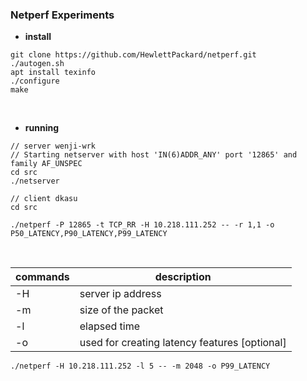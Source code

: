 ### Netperf Experiments

- **install**

```
git clone https://github.com/HewlettPackard/netperf.git
./autogen.sh
apt install texinfo
./configure
make
```

<br>


- **running**

```
// server wenji-wrk
// Starting netserver with host 'IN(6)ADDR_ANY' port '12865' and family AF_UNSPEC
cd src
./netserver

// client dkasu
cd src

./netperf -P 12865 -t TCP_RR -H 10.218.111.252 -- -r 1,1 -o P50_LATENCY,P90_LATENCY,P99_LATENCY
```

<br>

| commands | description |
| -- | -- |
| -H | server ip address |
| -m | size of the packet |
| -l | elapsed time |
| -o | used for creating latency features [optional]|

```
./netperf -H 10.218.111.252 -l 5 -- -m 2048 -o P99_LATENCY
```
